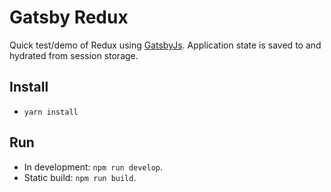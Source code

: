 # Gatsby Redux
Quick test/demo of Redux using <a href="https://github.com/gatsbyjs/gatsby">GatsbyJs</a>. Application state is saved to and hydrated from session storage.

## Install
- `yarn install`

## Run
- In development: `npm run develop`.
- Static build: `npm run build`.
